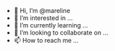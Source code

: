 - 👋 Hi, I’m @mareline
- 👀 I’m interested in ...
- 🌱 I’m currently learning ...
- 💞️ I’m looking to collaborate on ...
- 📫 How to reach me ...

<!---
mareline/mareline is a ✨ special ✨ repository because its `README.md` (this file) appears on your GitHub profile.
You can click the Preview link to take a look at your changes.
--->
